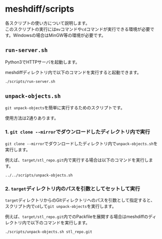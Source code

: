 # meshdiff/scripts

各スクリプトの使い方について説明します。  
このスクリプトの実行には`mv`コマンドや`cd`コマンドが実行できる環境が必要です。Windowsの場合はMinGW等の環境が必要です。

## `run-server.sh`

Python3でHTTPサーバを起動します。

meshdiffディレクトリ内で以下のコマンドを実行すると起動できます。

```sh
./scripts/run-server.sh
```

## `unpack-objects.sh`

`git unpack-objects`を簡単に実行するためのスクリプトです。

使用方法は2通りあります。

### 1. `git clone --mirror`でダウンロードしたディレクトリ内で実行

`git clone --mirror`でダウンロードしたディレクトリ内で`unpack-objects.sh`を実行します。

例えば、`target/stl_repo.git`内で実行する場合は以下のコマンドを実行します。

```sh
../../scripts/unpack-objects.sh
```

### 2. `target`ディレクトリ内のパスを引数としてセットして実行

`target`ディレクトリからのGitディレクトリへのパスを引数として指定すると、スクリプト内で`cd`して`git unpack-objects`を実行します。

例えば、`target/stl_repo.git`内でのPackfileを展開する場合はmeshdiffのディレクトリ内で以下のコマンドを実行します。

```sh
./scripts/unpack-objects.sh stl_repo.git
```